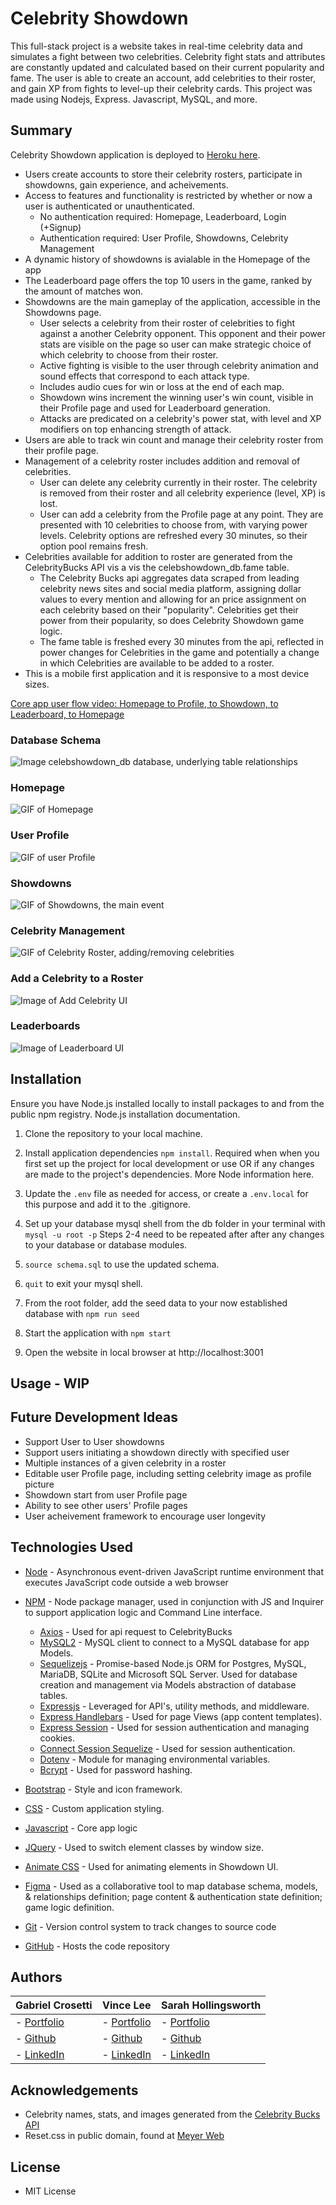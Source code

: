 # Celebrity Showdown
This full-stack project is a website takes in real-time celebrity data and simulates a fight between two celebrities. Celebrity fight stats and attributes are constantly updated and calculated based on their current popularity and fame. The user is able to create an account, add celebrities to their roster, and gain XP from fights to level-up their celebrity cards. This project was made using Nodejs, Express. Javascript, MySQL, and more. 

## Summary
Celebrity Showdown application is deployed to [Heroku here](https://powerful-badlands-23075.herokuapp.com/).

* Users create accounts to store their celebrity rosters, participate in showdowns, gain experience, and acheivements.
* Access to features and functionality is restricted by whether or now a user is authenticated or unauthenticated.
  * No authentication required: Homepage, Leaderboard, Login (+Signup)
  * Authentication required: User Profile, Showdowns, Celebrity Management
* A dynamic history of showdowns is avialable in the Homepage of the app
* The Leaderboard page offers the top 10 users in the game, ranked by the amount of matches won.
* Showdowns are the main gameplay of the application, accessible in the Showdowns page.
  * User selects a celebrity from their roster of celebrities to fight against a another Celebrity opponent. This opponent and their power stats are visible on the page so user can make strategic choice of which celebrity to choose from their roster.
  * Active fighting is visible to the user through celebrity animation and sound effects that correspond to each attack type.
  * Includes audio cues for win or loss at the end of each map. 
  * Showdown wins increment the winning user's win count, visible in their Profile page and used for Leaderboard generation.
  * Attacks are predicated on a celebrity's power stat, with level and XP modifiers on top enhancing strength of attack.
* Users are able to track win count and manage their celebrity roster from their profile page.
* Management of a celebrity roster includes addition and removal of celebrities.
  * User can delete any celebrity currently in their roster. The celebrity is removed from their roster and all celebrity experience (level, XP) is lost.
  * User can add a celebrity from the Profile page at any point. They are presented with 10 celebrities to choose from, with varying power levels. Celebrity options are refreshed every 30 minutes, so their option pool remains fresh.
* Celebrities available for addition to roster are generated from the CelebrityBucks API vis a vis the celebshowdown_db.fame table. 
  * The Celebrity Bucks api aggregates data scraped from leading celebrity news sites and social media platform, assigning dollar values to every mention and allowing for an price assignment on each celebrity based on their "popularity". Celebrities get their power from their popularity, so does Celebrity Showdown game logic.
  * The fame table is freshed every 30 minutes from the api, reflected in power changes for Celebrities in the game and potentially a change in which Celebrities are available to be added to a roster.
* This is a mobile first application and it is responsive to a most device sizes.

[Core app user flow video: Homepage to Profile, to Showdown, to Leaderboard, to Homepage](https://watch.screencastify.com/v/cLqQBs9CD7EMGWVuvCjO)

### Database Schema
![Image celebshowdown_db database, underlying table relationships](./img/celebshowdown_db_schema.png)

### Homepage
![GIF of Homepage](./img/homepage-demo.gif)

### User Profile
![GIF of user Profile](./img/profile-demo.gif)

### Showdowns
![GIF of Showdowns, the main event](./img/showdown-demo.gif)

### Celebrity Management
![GIF of Celebrity Roster, adding/removing celebrities](./img/celebritymanagement-demo.gif)

### Add a Celebrity to a Roster
![Image of Add Celebrity UI](./img/celebrityadd-screenshot.png)

### Leaderboards
![Image of Leaderboard UI](./img/leaderboard-screenshot.png)


## Installation
Ensure you have Node.js installed locally to install packages to and from the public npm registry. Node.js installation documentation.

1. Clone the repository to your local machine.

2. Install application dependencies `npm install`.
Required when when you first set up the project for local development or use OR if any changes are made to the project's dependencies. More Node information here.

2. Update the `.env` file as needed for access, or create a `.env.local` for this purpose and add it to the .gitignore.

3. Set up your database mysql shell from the db folder in your terminal with `mysql -u root -p` Steps 2-4 need to be repeated after after any changes to your database or database modules.

4. `source schema.sql` to use the updated schema.

5. `quit` to exit your mysql shell.

6. From the root folder, add the seed data to your now established database with `npm run seed`

7. Start the application with `npm start` 

8. Open the website in local browser at http://localhost:3001

## Usage - WIP

## Future Development Ideas
* Support User to User showdowns
* Support users initiating a showdown directly with specified user
* Multiple instances of a given celebrity in a roster
* Editable user Profile page, including setting celebrity image as profile picture
* Showdown start from user Profile page
* Ability to see other users' Profile pages
* User acheivement framework to encourage user longevity

## Technologies Used
* [Node](https://nodejs.org/en/) - Asynchronous event-driven JavaScript runtime environment that executes JavaScript code outside a web browser
* [NPM](https://www.npmjs.com/) - Node package manager, used in conjunction with JS and Inquirer to support application logic and Command Line interface.
  * [Axios](https://www.npmjs.com/package/axios) - Used for api request to CelebrityBucks
  * [MySQL2](https://www.npmjs.com/package/mysql2) - MySQL client to connect to a MySQL database for app Models.
  * [Sequelizejs](https://sequelize.org/) -  Promise-based Node.js ORM for Postgres, MySQL, MariaDB, SQLite and Microsoft SQL Server. Used for database creation and management via Models abstraction of database tables.
  * [Expressjs](https://expressjs.com/) - Leveraged for API's, utility methods, and middleware.
  * [Express Handlebars](https://www.npmjs.com/package/express-handlebars) - Used for page Views (app content templates).
  * [Express Session](https://www.npmjs.com/package/express-session) - Used for session authentication and managing cookies.
  * [Connect Session Sequelize](https://www.npmjs.com/package/connect-session-sequelize) - Used for session authentication.
  * [Dotenv](https://www.npmjs.com/package/dotenv) - Module for managing environmental variables.
  * [Bcrypt](https://www.npmjs.com/package/bcrypt) - Used for password hashing.
* [Bootstrap](https://getbootstrap.com/docs/5.0/getting-started/introduction/) - Style and icon framework.
* [CSS](https://devdocs.io/css/) - Custom application styling.
* [Javascript](https://developer.mozilla.org/en-US/docs/Web/javascript) - Core app logic
* [JQuery](https://code.jquery.com/) - Used to switch element classes by window size.
* [Animate CSS](https://animate.style/) - Used for animating elements in Showdown UI.

* [Figma](https://www.figma.com/files/recent?fuid=1021540689586237609) - Used as a collaborative tool to map database schema, models, & relationships definition; page content & authentication state definition; game logic definition.
* [Git](https://git-scm.com/doc) - Version control system to track changes to source code
* [GitHub](https://docs.github.com/en) - Hosts the code repository

## Authors
|**Gabriel Crosetti** | **Vince Lee** | **Sarah Hollingsworth** |
|-----------------|---------------|------------------|
| - [Portfolio](https://gabrielcrosetti.github.io/my-portfolio/)| - [Portfolio](https://starryblue7.github.io/portfolio/)| - [Portfolio](https://sahhollingsworth.github.io/sarah-hollingsworth-portfolio_advanced-css/) |
| - [Github](https://github.com/gabrielcrosetti)| - [Github](https://github.com/StarryBlue7) | - [Github](https://github.com/sahhollingsworth) |
| - [LinkedIn](https://www.linkedin.com/in/gabriel-crosetti/)| - [LinkedIn](https://www.linkedin.com/in/vince-lee/) | - [LinkedIn](https://www.linkedin.com/in/sarahhollingsworth/)|

## Acknowledgements
* Celebrity names, stats, and images generated from the [Celebrity Bucks API](https://rapidapi.com/brianiswu/api/celebrity-bucks/details)
* Reset.css in public domain, found at [Meyer Web](http://meyerweb.com/eric/tools/css/reset/)

## License
* MIT License
